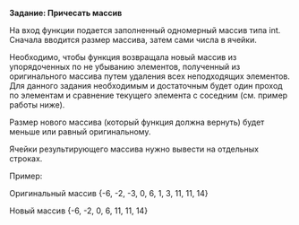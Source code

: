**Задание: Причесать массив**

На вход функции подается заполненный одномерный массив типа int. Сначала вводится размер массива, затем сами числа в ячейки.

Необходимо, чтобы функция возвращала новый массив из упорядоченных по не убыванию элементов, полученный из оригинального массива путем удаления всех неподходящих элементов. Для данного задания необходимым и достаточным будет один проход по элементам и сравнение текущего элемента с соседним (см. пример работы ниже).

Размер нового массива (который функция должна вернуть) будет меньше или равный оригинальному.

Ячейки результирующего массива нужно вывести на отдельных строках.

Пример:

Оригинальный массив {-6, -2, -3, 0, 6, 1, 3, 11, 11, 14}

Новый массив {-6, -2, 0, 6, 11, 11, 14}